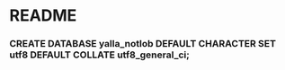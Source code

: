 # README

### CREATE DATABASE yalla_notlob DEFAULT CHARACTER SET utf8 DEFAULT COLLATE utf8_general_ci;